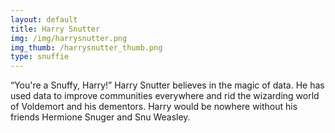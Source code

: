 ```yaml
---
layout: default
title: Harry Snutter
img: /img/harrysnutter.png
img_thumb: /harrysnutter_thumb.png
type: snuffie
---
```


“You're a Snuffy, Harry!” Harry Snutter believes in the magic of data. He has used data to improve communities everywhere and rid the wizarding world of Voldemort and his dementors. Harry would be nowhere without his friends Hermione Snuger and Snu Weasley.
